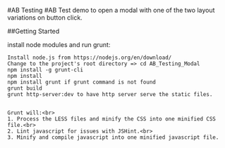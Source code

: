 #AB Testing
#AB Test demo to open a modal with one of the two layout variations on button click.


##Getting Started

install node modules and run grunt:
```
Install node.js from https://nodejs.org/en/download/
Change to the project's root directory => cd AB_Testing_Modal
npm install -g grunt-cli
npm install
npm install grunt if grunt command is not found
grunt build
grunt http-server:dev to have http server serve the static files.


Grunt will:<br>
1. Process the LESS files and minify the CSS into one minified CSS file.<br>
2. Lint javascript for issues with JSHint.<br>
3. Minify and compile javascript into one minified javascript file.


